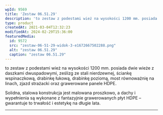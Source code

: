 ```yaml
---
wpId: 9569
title: 'Zestaw 06.51.29'
description: 'to zestaw z podestami wież na wysokości 1200 mm. posiada dwie wieże z daszkami dwuspadowymi, ześlizg ze stali nierdzewnej, ściankę wspinaczkową, drabinkę łukową, drabinkę poziomą, most równoważnię na linach, zjazd strażacki oraz grawerowane panele HDPE. Solidna, stalowa konstrukcja jest malowana proszkowo, a dachy i wypełnienia są wykonane z fantazyjnie grawerowanych płyt HDPE – gwarantuje to ...'
type: product
createdAt: 2021-03-04T12:32:23
modifiedAt: 2024-02-29T15:36:00
featuredMedia:
  id: 9572
  src: "zestaw-06-51-29-widok-3-e1672667502288.png"
  alt: "zestaw 06.51.29"
  caption: "zestaw 06.51.29"
---
```



to zestaw z podestami wież na wysokości 1200 mm. posiada dwie wieże z daszkami dwuspadowymi, ześlizg ze stali nierdzewnej, ściankę wspinaczkową, drabinkę łukową, drabinkę poziomą, most równoważnię na linach, zjazd strażacki oraz grawerowane panele HDPE.

Solidna, stalowa konstrukcja jest malowana proszkowo, a dachy i wypełnienia są wykonane z fantazyjnie grawerowanych płyt HDPE – gwarantuje to trwałość i estetykę na długie lata.

* * *